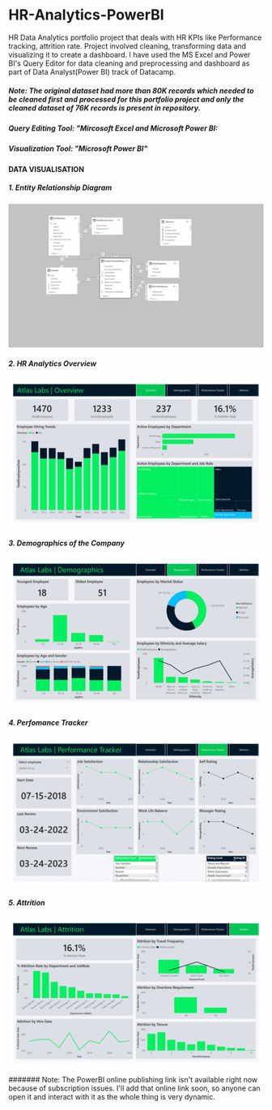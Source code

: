 # HR-Analytics-PowerBI
HR Data Analytics portfolio project that deals with HR KPIs like Performance tracking, attrition rate. Project involved cleaning, transforming data and visualizing it to create a dashboard. I have used the MS Excel and Power BI's Query Editor for data cleaning and preprocessing and dashboard as part of Data Analyst(Power BI) track of Datacamp.


##### Note: The original dataset had more than 80K records which needed to be cleaned first and processed for this portfolio project and only the cleaned dataset of 76K records is present in repository.



##### Query Editing Tool: "Mircosoft Excel and Microsoft Power BI:
##### Visualization Tool: "Microsoft Power BI"

#### DATA VISUALISATION

##### 1. Entity Relationship Diagram

![](https://github.com/Pandey-Adarsh/HR-Analytics-PowerBI/blob/main/Visualization%20(Screenshots)/ER%20Diagram.jpg)



##### 2. HR Analytics Overview

![](https://github.com/Pandey-Adarsh/HR-Analytics-PowerBI/blob/main/Visualization%20(Screenshots)/1.%20Overview.png)



##### 3.  Demographics of the Company



![](https://github.com/Pandey-Adarsh/HR-Analytics-PowerBI/blob/main/Visualization%20(Screenshots)/2.%20Demographics.png)



##### 4. Perfomance Tracker

![](https://github.com/Pandey-Adarsh/HR-Analytics-PowerBI/blob/main/Visualization%20(Screenshots)/3.%20Performance%20Tracker.png)



##### 5. Attrition

![](https://github.com/Pandey-Adarsh/HR-Analytics-PowerBI/blob/main/Visualization%20(Screenshots)/4.%20HR%20Analytics%20Project%20Attrition.png)


####### Note: The PowerBI online publishing link isn't available right now because of subscription issues. I'll add that online link soon, so anyone can open it and interact with it as the whole thing is very dynamic.



